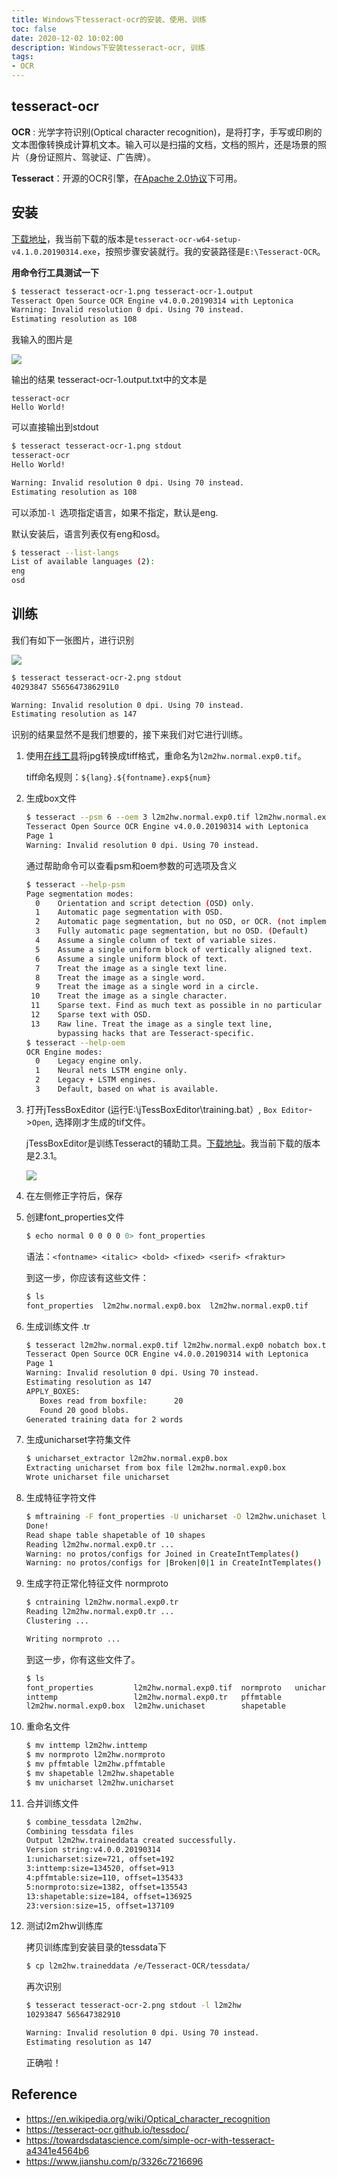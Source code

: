 ```yaml
---
title: Windows下tesseract-ocr的安装、使用、训练
toc: false
date: 2020-12-02 10:02:00
description: Windows下安装tesseract-ocr, 训练
tags:
- OCR
---
```


## tesseract-ocr

**OCR** : 光学字符识别(Optical character recognition)，是将打字，手写或印刷的文本图像转换成计算机文本。输入可以是扫描的文档，文档的照片，还是场景的照片（身份证照片、驾驶证、广告牌）。

**Tesseract**：开源的OCR引擎，在[Apache 2.0协议](http://www.apache.org/licenses/LICENSE-2.0)下可用。

## 安装

[下载地址](https://github.com/UB-Mannheim/tesseract/wiki)，我当前下载的版本是`tesseract-ocr-w64-setup-v4.1.0.20190314.exe`，按照步骤安装就行。我的安装路径是`E:\Tesseract-OCR`。

**用命令行工具测试一下**

```bash
$ tesseract tesseract-ocr-1.png tesseract-ocr-1.output
Tesseract Open Source OCR Engine v4.0.0.20190314 with Leptonica
Warning: Invalid resolution 0 dpi. Using 70 instead.
Estimating resolution as 108
```

我输入的图片是

![](/images/tesseract-ocr-1.png)

输出的结果 tesseract-ocr-1.output.txt中的文本是

```
tesseract-ocr
Hello World!
```

可以直接输出到stdout

```bash
$ tesseract tesseract-ocr-1.png stdout
tesseract-ocr
Hello World!

Warning: Invalid resolution 0 dpi. Using 70 instead.
Estimating resolution as 108
```

可以添加`-l `选项指定语言，如果不指定，默认是eng.

默认安装后，语言列表仅有eng和osd。

```bash
$ tesseract --list-langs
List of available languages (2):
eng
osd
```

## 训练

我们有如下一张图片，进行识别

![](/images/tesseract-ocr-2.png)

```bash
$ tesseract tesseract-ocr-2.png stdout
40293847 S565647386291L0

Warning: Invalid resolution 0 dpi. Using 70 instead.
Estimating resolution as 147
```

识别的结果显然不是我们想要的，接下来我们对它进行训练。

1. 使用[在线工具](https://cn.office-converter.com/tiff-converter)将jpg转换成tiff格式，重命名为`l2m2hw.normal.exp0.tif`。

   tiff命名规则：`${lang}.${fontname}.exp${num}`

2. 生成box文件

   ```bash
   $ tesseract --psm 6 --oem 3 l2m2hw.normal.exp0.tif l2m2hw.normal.exp0 makebox
   Tesseract Open Source OCR Engine v4.0.0.20190314 with Leptonica
   Page 1
   Warning: Invalid resolution 0 dpi. Using 70 instead.
   ```

   通过帮助命令可以查看psm和oem参数的可选项及含义

   ```bash
   $ tesseract --help-psm
   Page segmentation modes:
     0    Orientation and script detection (OSD) only.
     1    Automatic page segmentation with OSD.
     2    Automatic page segmentation, but no OSD, or OCR. (not implemented)
     3    Fully automatic page segmentation, but no OSD. (Default)
     4    Assume a single column of text of variable sizes.
     5    Assume a single uniform block of vertically aligned text.
     6    Assume a single uniform block of text.
     7    Treat the image as a single text line.
     8    Treat the image as a single word.
     9    Treat the image as a single word in a circle.
    10    Treat the image as a single character.
    11    Sparse text. Find as much text as possible in no particular order.
    12    Sparse text with OSD.
    13    Raw line. Treat the image as a single text line,
          bypassing hacks that are Tesseract-specific.
   $ tesseract --help-oem
   OCR Engine modes:
     0    Legacy engine only.
     1    Neural nets LSTM engine only.
     2    Legacy + LSTM engines.
     3    Default, based on what is available.
   ```

3. 打开jTessBoxEditor (运行E:\jTessBoxEditor\training.bat）, `Box Editor`->`Open`,  选择刚才生成的tif文件。

   jTessBoxEditor是训练Tesseract的辅助工具。[下载地址](http://vietocr.sourceforge.net/training.html)。我当前下载的版本是2.3.1。

   ![](/images/tesseract-ocr-4.png)

4. 在左侧修正字符后，保存

5. 创建font_properties文件

   ```bash
   $ echo normal 0 0 0 0 0> font_properties
   ```

   语法：`<fontname> <italic> <bold> <fixed> <serif> <fraktur>`

   到这一步，你应该有这些文件：

   ```bash
   $ ls
   font_properties  l2m2hw.normal.exp0.box  l2m2hw.normal.exp0.tif
   ```

6. 生成训练文件 .tr

   ```bash
   $ tesseract l2m2hw.normal.exp0.tif l2m2hw.normal.exp0 nobatch box.train
   Tesseract Open Source OCR Engine v4.0.0.20190314 with Leptonica
   Page 1
   Warning: Invalid resolution 0 dpi. Using 70 instead.
   Estimating resolution as 147
   APPLY_BOXES:
      Boxes read from boxfile:      20
      Found 20 good blobs.
   Generated training data for 2 words
   ```

7. 生成unicharset字符集文件

   ```bash
   $ unicharset_extractor l2m2hw.normal.exp0.box
   Extracting unicharset from box file l2m2hw.normal.exp0.box
   Wrote unicharset file unicharset
   ```

9. 生成特征字符文件

   ```bash
   $ mftraining -F font_properties -U unicharset -O l2m2hw.unichaset l2m2hw.normal.exp0.tr
   Done!
   Read shape table shapetable of 10 shapes
   Reading l2m2hw.normal.exp0.tr ...
   Warning: no protos/configs for Joined in CreateIntTemplates()
   Warning: no protos/configs for |Broken|0|1 in CreateIntTemplates()
   ```

10. 生成字符正常化特征文件 normproto

    ```bash
    $ cntraining l2m2hw.normal.exp0.tr
    Reading l2m2hw.normal.exp0.tr ...
    Clustering ...
    
    Writing normproto ...
    ```

    到这一步，你有这些文件了。

    ```bash
    $ ls
    font_properties         l2m2hw.normal.exp0.tif  normproto   unicharset
    inttemp                 l2m2hw.normal.exp0.tr   pffmtable
    l2m2hw.normal.exp0.box  l2m2hw.unichaset        shapetable
    ```

10. 重命名文件

    ```bash
    $ mv inttemp l2m2hw.inttemp
    $ mv normproto l2m2hw.normproto
    $ mv pffmtable l2m2hw.pffmtable
    $ mv shapetable l2m2hw.shapetable
    $ mv unicharset l2m2hw.unicharset
    ```

12. 合并训练文件

    ```bash
    $ combine_tessdata l2m2hw.
    Combining tessdata files
    Output l2m2hw.traineddata created successfully.
    Version string:v4.0.0.20190314
    1:unicharset:size=721, offset=192
    3:inttemp:size=134520, offset=913
    4:pffmtable:size=110, offset=135433
    5:normproto:size=1382, offset=135543
    13:shapetable:size=184, offset=136925
    23:version:size=15, offset=137109
    ```
    
12. 测试l2m2hw训练库

    拷贝训练库到安装目录的tessdata下

    ```bash
    $ cp l2m2hw.traineddata /e/Tesseract-OCR/tessdata/
    ```

    再次识别

    ```bash
    $ tesseract tesseract-ocr-2.png stdout -l l2m2hw
    10293847 565647382910
    
    Warning: Invalid resolution 0 dpi. Using 70 instead.
    Estimating resolution as 147
    ```

    正确啦！

## Reference

- https://en.wikipedia.org/wiki/Optical_character_recognition
- https://tesseract-ocr.github.io/tessdoc/
- https://towardsdatascience.com/simple-ocr-with-tesseract-a4341e4564b6
- https://www.jianshu.com/p/3326c7216696

